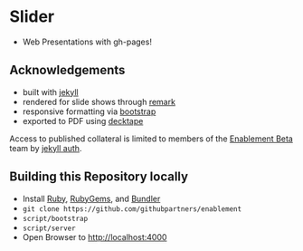 # Slider

- Web Presentations with gh-pages! 

## Acknowledgements
- built with [jekyll](https://jekyllrb.com/)
- rendered for slide shows through [remark](http://remarkjs.com/)
- responsive formatting via [bootstrap](http://v4-alpha.getbootstrap.com/)  
- exported to PDF using [decktape](https://github.com/astefanutti/decktape)  

Access to published collateral is limited to members of the [Enablement Beta](https://github.com/orgs/githubpartners/teams/enablement-beta) team by [jekyll auth](https://github.com/benbalter/jekyll-auth).

## Building this Repository locally
- Install [Ruby](https://github.com/rbenv/rbenv), [RubyGems](https://github.com/rubygems/rubygems), and [Bundler](https://github.com/bundler/bundler)
- `git clone https://github.com/githubpartners/enablement`
- `script/bootstrap`
- `script/server`
- Open Browser to [http://localhost:4000](http://localhost:4000)
